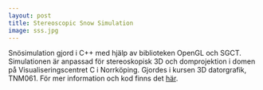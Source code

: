 ```yaml
---
layout: post
title: Stereoscopic Snow Simulation
image: sss.jpg
---
```


Snösimulation gjord i C++ med hjälp av biblioteken OpenGL och SGCT. Simulationen är anpassad för stereoskopisk 3D och domprojektion i domen på Visualiseringscentret C i Norrköping. Gjordes i kursen 3D datorgrafik, TNM061. För mer information och kod finns det [här](https://github.com/tistatos/TNM061-StereoSnowSim).
